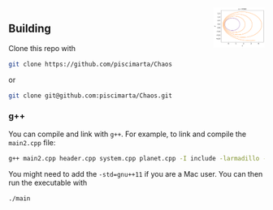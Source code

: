 <img align="right" width=20% src="logo.gif" />

## Building

Clone this repo with

```bash
git clone https://github.com/piscimarta/Chaos
```

or

```bash
git clone git@github.com:piscimarta/Chaos.git
```

### g++

You can compile and link with `g++`. For example, to link and compile the `main2.cpp` file:

```bash
g++ main2.cpp header.cpp system.cpp planet.cpp -I include -larmadillo -o main2
```
You might need to add the  `-std=gnu++11` if you are a Mac user.
You can then run the executable with

```bash
./main
```

